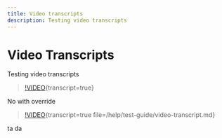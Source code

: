```yaml
---
title: Video transcripts
description: Testing video transcripts
---
```

# Video Transcripts

Testing video transcripts

>[!VIDEO](https://video.tv.adobe.com/v/30601){transcript=true}

No with override


>[!VIDEO](https://video.tv.adobe.com/v/30601){transcript=true file=/help/test-guide/video-transcript.md}

ta da
